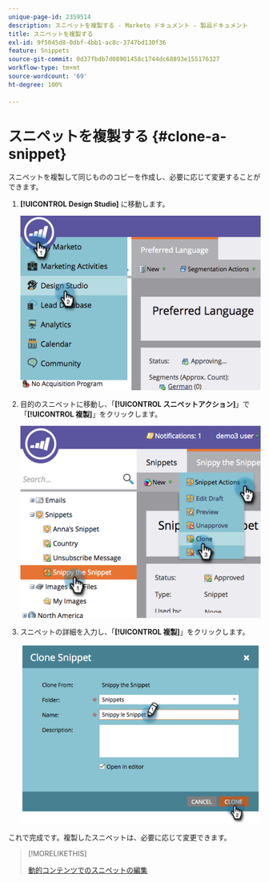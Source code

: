 ```yaml
---
unique-page-id: 2359514
description: スニペットを複製する - Marketo ドキュメント - 製品ドキュメント
title: スニペットを複製する
exl-id: 9f5045d8-0dbf-4bb1-ac8c-3747bd130f36
feature: Snippets
source-git-commit: 0d37fbdb7d08901458c1744dc68893e155176327
workflow-type: tm+mt
source-wordcount: '69'
ht-degree: 100%

---
```


# スニペットを複製する {#clone-a-snippet}

スニペットを複製して同じもののコピーを作成し、必要に応じて変更することができます。

1. **[!UICONTROL Design Studio]** に移動します。

   ![](assets/image2014-9-16-10-3a32-3a36.png)

1. 目的のスニペットに移動し、「**[!UICONTROL スニペットアクション]**」で「**[!UICONTROL 複製]**」をクリックします。

   ![](assets/image2014-9-16-10-3a32-3a44.png)

1. スニペットの詳細を入力し、「**[!UICONTROL 複製]**」をクリックします。

   ![](assets/image2014-9-16-10-3a32-3a53.png)

これで完成です。複製したスニペットは、必要に応じて変更できます。

>[!MORELIKETHIS]
>
>[動的コンテンツでのスニペットの編集](/help/marketo/product-docs/personalization/segmentation-and-snippets/snippets/edit-snippets-with-dynamic-content.md)
